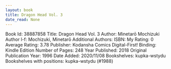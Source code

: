 ```yaml
---
layout: book
title: Dragon Head Vol. 3
date_read: None
---
```


Book Id: 38887858
Title: Dragon Head Vol. 3
Author: Minetarō Mochizuki
Author l-f: Mochizuki, Minetarō
Additional Authors: 
ISBN: 
My Rating: 0
Average Rating: 3.78
Publisher: Kodansha Comics Digital-First!
Binding: Kindle Edition
Number of Pages: 248
Year Published: 2018
Original Publication Year: 1996
Date Added: 2020/11/08
Bookshelves: kupka-wstydu
Bookshelves with positions: kupka-wstydu (#1988)

